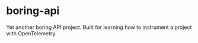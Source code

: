 # boring-api
Yet another boring API project. Built for learning how to instrument a project with OpenTelemetry.
